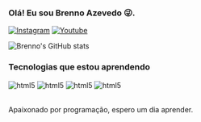 ### Olá! Eu sou Brenno Azevedo 😜.

[![Instagram](https://img.shields.io/badge/Instagram-E4405F?style=for-the-badge&logo=instagram&logoColor=white)](https://www.instagram.com/engbrennoazevedo/)
[![Youtube](https://img.shields.io/badge/YouTube-FF0000?style=for-the-badge&logo=youtube&logoColor=white)](https://www.youtube.com/channel/UCK_B1LhtK5zoVu2WymqRB5g)

![Brenno's GitHub stats](https://github-readme-stats.vercel.app/api?username=brennoazevedosilveira&show_icons=true&theme=dark)

### Tecnologias que estou aprendendo
<div style="display: inline_block">
  <img align="center" alt="html5" src="https://img.shields.io/badge/HTML5-E34F26?style=for-the-badge&logo=html5&logoColor=white">
  <img align="center" alt="html5" src="https://img.shields.io/badge/CSS3-1572B6?style=for-the-badge&logo=css3&logoColor=white">
  <img align="center" alt="html5" src="https://img.shields.io/badge/Python-14354C?style=for-the-badge&logo=python&logoColor=white">
  <img align="center" alt="html5" src="https://img.shields.io/badge/Django-092E20?style=for-the-badge&logo=django&logoColor=white">
</div><br/>

Apaixonado por programação, espero um dia aprender.
